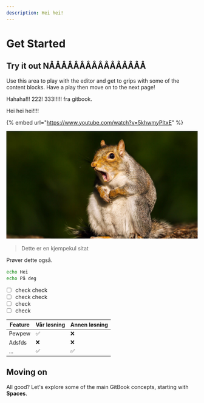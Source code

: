 ```yaml
---
description: Hei hei!
---
```


# Get Started

## Try it out NÅÅÅÅÅÅÅÅÅÅÅÅÅÅÅÅ

Use this area to play with the editor and get to grips with some of the content blocks. Have a play then move on to the next page!

Hahaha!!! 222! 333!!!!! fra gitbook.

Hei hei hei!!!!



{% embed url="https://www.youtube.com/watch?v=5khwmyPItxE" %}

![](.gitbook/assets/image.png)

> Dette er en kjempekul sitat&#x20;

Prøver dette også.

```bash
echo Hei
echo På deg    
```

* [ ] check check&#x20;
* [ ] check check
* [ ] check
* [ ] check

| Feature | Vår løsning | Annen løsning |
| ------- | ----------- | ------------- |
| Pewpew  | ✅           | ❌             |
| Adsfds  | ❌           | ❌             |
| ...     | ✅           | ✅             |

## Moving on

All good? Let's explore some of the main GitBook concepts, starting with **Spaces**.

